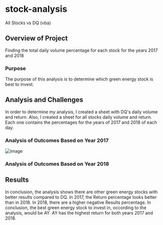 # stock-analysis
All Stocks vs DQ (vba)

## Overview of Project
Finding the total daily volume percentage for each stock for the years 2017 and 2018

### Purpose
The purpose of this analysis is to determine which green energy stock is best to invest.

## Analysis and Challenges
In order to determine my analysis, I created a sheet with DQ's daily volume and return. Also, I created a sheet for all stocks daily volume and return. Each one contains the percentages for the years of 2017 and 2018 of each day.

### Analysis of Outcomes Based on Year 2017
![image](https://user-images.githubusercontent.com/98724851/159207448-7e5f67fd-fa81-4b51-83a2-0df47ead2742.png)


### Analysis of Outcomes Based on Year 2018


## Results
In conclusion, the analysis shows there are other green energy stocks with better results compared to DQ. In 2017, the Return percentage looks better than in 2018. In 2018, there are a higher negative Results percentage. In conclusion, the best green energy stock to invest in, occording to the analysis, would be AY. AY has the highest return for both years 2017 and 2018.
